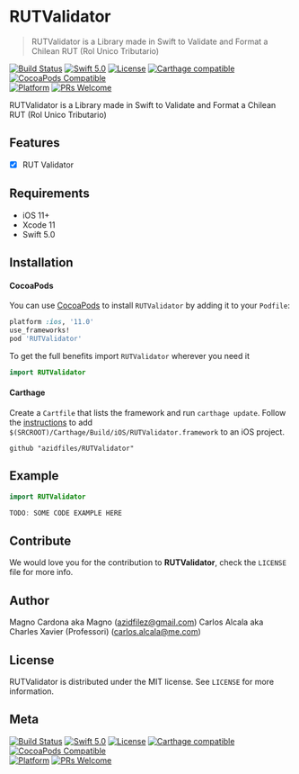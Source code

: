 # RUTValidator
> RUTValidator is a Library made in Swift to Validate and Format a Chilean RUT (Rol Unico Tributario)

[![Build Status](https://travis-ci.com/devcarlos/RUTValidator.svg?token=JeyiLqSQpjNRQyWZyBEg&branch=master)](https://travis-ci.com/devcarlos/RUTValidator)
[![Swift 5.0](https://img.shields.io/badge/swift-5.0-red.svg?style=flat)](https://developer.apple.com/swift)
[![License](https://img.shields.io/badge/license-MIT-lightgrey.svg?style=flat)](https://opensource.org/licenses/MIT)
[![Carthage compatible](https://img.shields.io/badge/Carthage-compatible-4BC51D.svg?style=flat)](https://github.com/Carthage/Carthage)
[![CocoaPods Compatible](https://img.shields.io/cocoapods/v/EZSwiftExtensions.svg)](https://img.shields.io/cocoapods/v/LFAlertController.svg)  
[![Platform](https://img.shields.io/cocoapods/p/LFAlertController.svg?style=flat)](http://cocoapods.org/pods/LFAlertController)
[![PRs Welcome](https://img.shields.io/badge/PRs-welcome-brightgreen.svg?style=flat-square)](http://makeapullrequest.com)

RUTValidator is a Library made in Swift to Validate and Format a Chilean RUT (Rol Unico Tributario)

## Features

- [x] RUT Validator

## Requirements

- iOS 11+
- Xcode 11
- Swift 5.0

## Installation

#### CocoaPods
You can use [CocoaPods](http://cocoapods.org/) to install `RUTValidator` by adding it to your `Podfile`:

```ruby
platform :ios, '11.0'
use_frameworks!
pod 'RUTValidator'
```

To get the full benefits import `RUTValidator` wherever you need it

``` swift
import RUTValidator
```
#### Carthage
Create a `Cartfile` that lists the framework and run `carthage update`. Follow the [instructions](https://github.com/Carthage/Carthage#if-youre-building-for-ios) to add `$(SRCROOT)/Carthage/Build/iOS/RUTValidator.framework` to an iOS project.

```
github "azidfiles/RUTValidator"
```

## Example

```swift
import RUTValidator
```

```swift
TODO: SOME CODE EXAMPLE HERE
```

## Contribute

We would love you for the contribution to **RUTValidator**, check the ``LICENSE`` file for more info.

## Author

Magno Cardona aka Magno (azidfilez@gmail.com)
Carlos Alcala aka Charles Xavier (Professori) (carlos.alcala@me.com)

## License

RUTValidator is distributed under the MIT license. See ``LICENSE`` for more information.

## Meta

[![Build Status](https://travis-ci.com/devcarlos/RUTValidator.svg?token=JeyiLqSQpjNRQyWZyBEg&branch=master)](https://travis-ci.com/devcarlos/RUTValidator)
[![Swift 5.0](https://img.shields.io/badge/swift-5.0-red.svg?style=flat)](https://developer.apple.com/swift)
[![License](https://img.shields.io/badge/license-MIT-lightgrey.svg?style=flat)](https://opensource.org/licenses/MIT)
[![Carthage compatible](https://img.shields.io/badge/Carthage-compatible-4BC51D.svg?style=flat)](https://github.com/Carthage/Carthage)
[![CocoaPods Compatible](https://img.shields.io/cocoapods/v/EZSwiftExtensions.svg)](https://img.shields.io/cocoapods/v/LFAlertController.svg)  
[![Platform](https://img.shields.io/cocoapods/p/LFAlertController.svg?style=flat)](http://cocoapods.org/pods/LFAlertController)
[![PRs Welcome](https://img.shields.io/badge/PRs-welcome-brightgreen.svg?style=flat-square)](http://makeapullrequest.com)
